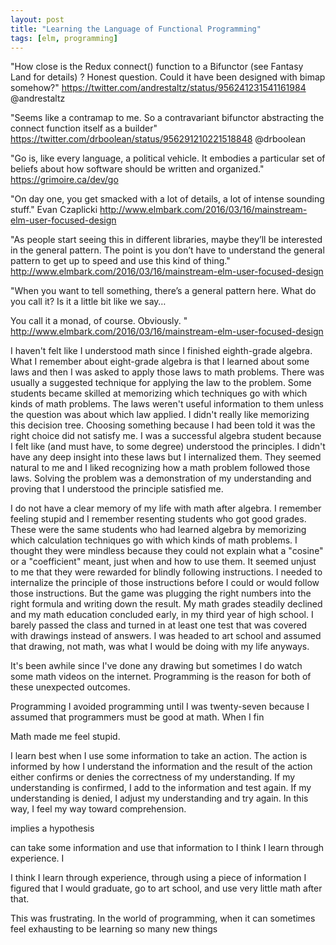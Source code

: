 ```yaml
---
layout: post
title: "Learning the Language of Functional Programming"
tags: [elm, programming]
---
```


"How close is the Redux connect() function to a Bifunctor (see Fantasy Land for 
details) ? Honest question. Could it have been designed with bimap somehow?"
https://twitter.com/andrestaltz/status/956241231541161984
@andrestaltz

"Seems like a contramap to me. So a contravariant bifunctor abstracting the 
connect function itself as a builder"
https://twitter.com/drboolean/status/956291210221518848
@drboolean

"Go is, like every language, a political vehicle. It embodies a particular set 
of beliefs about how software should be written and organized."
https://grimoire.ca/dev/go


"On day one, you get smacked with a lot of details, a lot of intense sounding 
stuff."
Evan Czaplicki
http://www.elmbark.com/2016/03/16/mainstream-elm-user-focused-design

"As people start seeing this in different libraries, maybe they’ll be 
interested in the general pattern. The point is you don’t have to understand 
the general pattern to get up to speed and use this kind of thing."
http://www.elmbark.com/2016/03/16/mainstream-elm-user-focused-design

"When you want to tell something, there’s a general pattern here. What do you 
call it? Is it a little bit like we say…

You call it a monad, of course. Obviously. "
http://www.elmbark.com/2016/03/16/mainstream-elm-user-focused-design

I haven't felt like I understood math since I finished eighth-grade algebra.
What I remember about eight-grade algebra is that I learned about some laws and 
then I was asked to apply those laws to math problems.
There was usually a suggested technique for applying the law to the problem.
Some students became skilled at memorizing which techniques go with which kinds
of math problems.
The laws weren't useful information to them unless the question was about which
law applied.
I didn't really like memorizing this decision tree.
Choosing something because I had been told it was the right choice did not 
satisfy me.
I was a successful algebra student because I felt like (and must have, to some
degree) understood the principles.
I didn't have any deep insight into these laws but I internalized them. 
They seemed natural to me and I liked recognizing how a math problem followed 
those laws.
Solving the problem was a demonstration of my understanding and proving that 
I understood the principle satisfied me.

I do not have a clear memory of my life with math after algebra.
I remember feeling stupid and I remember resenting students who got good grades.
These were the same students who had learned algebra by memorizing which 
calculation techniques go with which kinds of math problems.
I thought they were mindless because they could not explain what a "cosine" or
a "coefficient" meant, just when and how to use them.
It seemed unjust to me that they were rewarded for blindly following 
instructions.
I needed to internalize the principle of those instructions before I could or 
would follow those instructions.
But the game was plugging the right numbers into the right formula and 
writing down the result.
My math grades steadily declined and my math education concluded early, in 
my third year of high school.
I barely passed the class and turned in at least one test that was covered with
drawings instead of answers.
I was headed to art school and assumed that drawing, not math, was what I would
be doing with my life anyways.

It's been awhile since I've done any drawing but sometimes I do watch some math 
videos on the internet.
Programming is the reason for both of these unexpected outcomes.


Programming 
I avoided programming until I was twenty-seven because I assumed that 
programmers must be good at math.
When I fin



Math made me feel stupid.

I learn best when I use some information to take an action.
The action is informed by how I understand the information and the result of the
action either confirms or denies the correctness of my understanding.
If my understanding is confirmed, I add to the information and test again.
If my understanding is denied, I adjust my understanding and try again.
In this way, I feel my way toward comprehension.

implies a hypothesis 

can take some information and use that information to 
I think I learn through experience.
I 

I think I learn through experience, through using a piece of information 
I figured that I would graduate, go to art school, and use very little math 
after that.

This was frustrating.
In the world of programming, when it can sometimes feel exhausting to be learning
so many new things

